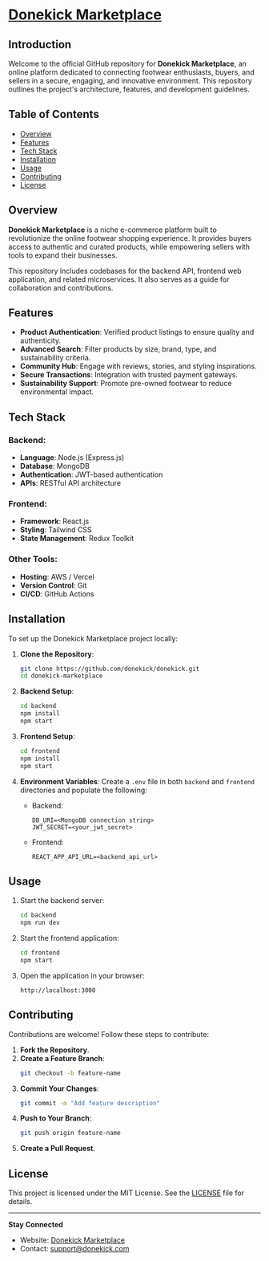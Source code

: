 # [Donekick Marketplace](https://donekick.com)

## Introduction
Welcome to the official GitHub repository for **Donekick Marketplace**, an online platform dedicated to connecting footwear enthusiasts, buyers, and sellers in a secure, engaging, and innovative environment. This repository outlines the project's architecture, features, and development guidelines.

## Table of Contents
- [Overview](#overview)
- [Features](#features)
- [Tech Stack](#tech-stack)
- [Installation](#installation)
- [Usage](#usage)
- [Contributing](#contributing)
- [License](#license)

## Overview
**Donekick Marketplace** is a niche e-commerce platform built to revolutionize the online footwear shopping experience. It provides buyers access to authentic and curated products, while empowering sellers with tools to expand their businesses. 

This repository includes codebases for the backend API, frontend web application, and related microservices. It also serves as a guide for collaboration and contributions.

## Features
- **Product Authentication**: Verified product listings to ensure quality and authenticity.
- **Advanced Search**: Filter products by size, brand, type, and sustainability criteria.
- **Community Hub**: Engage with reviews, stories, and styling inspirations.
- **Secure Transactions**: Integration with trusted payment gateways.
- **Sustainability Support**: Promote pre-owned footwear to reduce environmental impact.

## Tech Stack
### Backend:
- **Language**: Node.js (Express.js)
- **Database**: MongoDB
- **Authentication**: JWT-based authentication
- **APIs**: RESTful API architecture

### Frontend:
- **Framework**: React.js
- **Styling**: Tailwind CSS
- **State Management**: Redux Toolkit

### Other Tools:
- **Hosting**: AWS / Vercel
- **Version Control**: Git
- **CI/CD**: GitHub Actions

## Installation
To set up the Donekick Marketplace project locally:

1. **Clone the Repository**:
   ```bash
   git clone https://github.com/donekick/donekick.git
   cd donekick-marketplace
   ```

2. **Backend Setup**:
   ```bash
   cd backend
   npm install
   npm start
   ```

3. **Frontend Setup**:
   ```bash
   cd frontend
   npm install
   npm start
   ```

4. **Environment Variables**:
   Create a `.env` file in both `backend` and `frontend` directories and populate the following:
   - Backend:
     ```
     DB_URI=<MongoDB connection string>
     JWT_SECRET=<your_jwt_secret>
     ```
   - Frontend:
     ```
     REACT_APP_API_URL=<backend_api_url>
     ```

## Usage
1. Start the backend server:
   ```bash
   cd backend
   npm run dev
   ```
2. Start the frontend application:
   ```bash
   cd frontend
   npm start
   ```
3. Open the application in your browser:
   ```
   http://localhost:3000
   ```

## Contributing
Contributions are welcome! Follow these steps to contribute:

1. **Fork the Repository**.
2. **Create a Feature Branch**:
   ```bash
   git checkout -b feature-name
   ```
3. **Commit Your Changes**:
   ```bash
   git commit -m "Add feature description"
   ```
4. **Push to Your Branch**:
   ```bash
   git push origin feature-name
   ```
5. **Create a Pull Request**.

## License
This project is licensed under the MIT License. See the [LICENSE](LICENSE) file for details.

---

**Stay Connected**
- Website: [Donekick Marketplace](https://donekick.com)
- Contact: support@donekick.com
